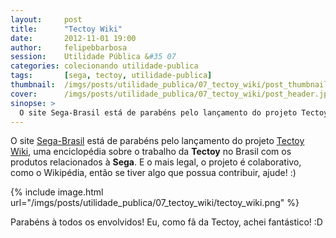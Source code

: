 ```yaml
---
layout:     post
title:      "Tectoy Wiki"
date:       2012-11-01 19:00
author:     felipebbarbosa
session:    Utilidade Pública &#35 07
categories: colecionando utilidade-publica
tags:       [sega, tectoy, utilidade-publica]
thumbnail:  /imgs/posts/utilidade_publica/07_tectoy_wiki/post_thumbnail.jpg
cover:      /imgs/posts/utilidade_publica/07_tectoy_wiki/post_header.jpg
sinopse: >
  O site Sega-Brasil está de parabéns pelo lançamento do projeto Tectoy Wiki, uma enciclopédia sobre o trabalho da Tectoy no Brasil com os produtos relacionados à Sega. E o mais legal, o projeto é colaborativo, como o Wikipédia, então se tiver algo que possua contribuir, ajude! :)
---
```

O site [Sega-Brasil](http://www.sega-brasil.com.br/site/) está de parabéns pelo lançamento do projeto [Tectoy Wiki](http://www.sega-brasil.com.br/Tectoy/index.php?title=P%C3%A1gina_principal), uma enciclopédia sobre o trabalho da **Tectoy** no Brasil com os produtos relacionados à **Sega**. E o mais legal, o projeto é colaborativo, como o Wikipédia, então se tiver algo que possua contribuir, ajude! :)

{% include image.html url="/imgs/posts/utilidade_publica/07_tectoy_wiki/tectoy_wiki.png" %}

Parabéns à todos os envolvidos! Eu, como fã da Tectoy, achei fantástico! :D
